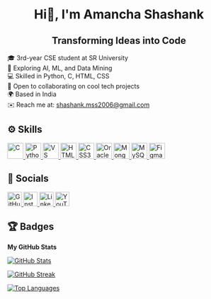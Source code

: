 <h1 align="center">Hi👋, I'm Amancha Shashank</h1>

<h2 align="center">Transforming Ideas into Code</h2>

<p align="left">
  🎓 3rd-year CSE student at SR University <br/>
  🤖 Exploring AI, ML, and Data Mining <br/>
  💻 Skilled in Python, C, HTML, CSS <br/>
  🚀 Open to collaborating on cool tech projects <br/>
  🌍 Based in India <br/>
  ✉️ Reach me at: <a href="mailto:shashank.mss2006@gmail.com">shashank.mss2006@gmail.com</a>
</p>

## ⚙️ Skills

<p align="left">
  <a href="https://docs.microsoft.com/en-us/cpp/?view=msvc-170" target="_blank" rel="noreferrer">
    <img src="https://raw.githubusercontent.com/danielcranney/readme-generator/main/public/icons/skills/c-colored.svg" width="36" height="36" alt="C" title="C"/>
  </a>
  <a href="https://www.python.org/" target="_blank" rel="noreferrer">
    <img src="https://raw.githubusercontent.com/danielcranney/readme-generator/main/public/icons/skills/python-colored.svg" width="36" height="36" alt="Python" title="Python"/>
  </a>
  <a href="https://code.visualstudio.com/" target="_blank" rel="noreferrer">
    <img src="https://raw.githubusercontent.com/danielcranney/readme-generator/main/public/icons/skills/visualstudiocode-colored.svg" width="36" height="36" alt="VS Code" title="VS Code"/>
  </a>
  <a href="https://developer.mozilla.org/en-US/docs/Glossary/HTML5" target="_blank" rel="noreferrer">
    <img src="https://raw.githubusercontent.com/danielcranney/readme-generator/main/public/icons/skills/html5-colored.svg" width="36" height="36" alt="HTML5" title="HTML5"/>
  </a>
  <a href="https://www.w3.org/TR/CSS/#css" target="_blank" rel="noreferrer">
    <img src="https://raw.githubusercontent.com/danielcranney/readme-generator/main/public/icons/skills/css3-colored.svg" width="36" height="36" alt="CSS3" title="CSS3"/>
  </a>
  <a href="https://www.oracle.com/uk/index.html" target="_blank" rel="noreferrer">
    <img src="https://raw.githubusercontent.com/danielcranney/readme-generator/main/public/icons/skills/oracle-colored.svg" width="36" height="36" alt="Oracle" title="Oracle"/>
  </a>
  <a href="https://www.mongodb.com/" target="_blank" rel="noreferrer">
    <img src="https://raw.githubusercontent.com/danielcranney/readme-generator/main/public/icons/skills/mongodb-colored.svg" width="36" height="36" alt="MongoDB" title="MongoDB"/>
  </a>
  <a href="https://www.mysql.com/" target="_blank" rel="noreferrer">
    <img src="https://raw.githubusercontent.com/danielcranney/readme-generator/main/public/icons/skills/mysql-colored.svg" width="36" height="36" alt="MySQL" title="MySQL"/>
  </a>
  <a href="https://www.figma.com/" target="_blank" rel="noreferrer">
    <img src="https://raw.githubusercontent.com/danielcranney/readme-generator/main/public/icons/skills/figma-colored.svg" width="36" height="36" alt="Figma" title="Figma"/>
  </a>
</p>


## 📱 Socials

<p align="left">
  <a href="https://www.github.com/2303A51639" target="_blank" rel="noreferrer">
    <picture>
      <source media="(prefers-color-scheme: colored)" srcset="https://raw.githubusercontent.com/danielcranney/readme-generator/main/public/icons/socials/github-colored.svg" />
      <img src="https://raw.githubusercontent.com/danielcranney/readme-generator/main/public/icons/socials/github.svg" width="32" height="32" alt="GitHub" title="GitHub" />
    </picture>
  </a>
  <a href="http://www.instagram.com/shashank.lms" target="_blank" rel="noreferrer">
    <picture>
      <source media="(prefers-color-scheme: colored)" srcset="https://raw.githubusercontent.com/danielcranney/readme-generator/main/public/icons/socials/instagram-dark.svg" />
      <img src="https://raw.githubusercontent.com/danielcranney/readme-generator/main/public/icons/socials/instagram.svg" width="32" height="32" alt="Instagram" title="Instagram" />
    </picture>
  </a>
  <a href="https://www.linkedin.com/in/Shashank%20Amancha" target="_blank" rel="noreferrer">
    <picture>
      <source media="(prefers-color-scheme: colored)" srcset="https://raw.githubusercontent.com/danielcranney/readme-generator/main/public/icons/socials/linkedin-dark.svg" />
      <img src="https://raw.githubusercontent.com/danielcranney/readme-generator/main/public/icons/socials/linkedin.svg" width="32" height="32" alt="LinkedIn" title="LinkedIn" />
    </picture>
  </a>
  <a href="https://www.youtube.com/@lmsgaming2970" target="_blank" rel="noreferrer">
    <picture>
      <source media="(prefers-color-scheme: colored)" srcset="https://raw.githubusercontent.com/danielcranney/readme-generator/main/public/icons/socials/youtube-dark.svg" />
      <img src="https://raw.githubusercontent.com/danielcranney/readme-generator/main/public/icons/socials/youtube.svg" width="32" height="32" alt="YouTube" title="YouTube" />
    </picture>
  </a>
</p>

## 🏆 Badges

**My GitHub Stats**

<p align="left">
  <a href="http://www.github.com/2303A51639">
    <img src="https://github-readme-stats.vercel.app/api?username=2303A51639&show_icons=true&count_private=true&title_color=3382ed&text_color=ffffff&icon_color=3382ed&bg_color=000000&hide_border=true" alt="GitHub Stats" />
  </a>
</p>

<p align="left">
  <a href="http://www.github.com/2303A51639">
    <img src="https://github-readme-streak-stats.herokuapp.com/?user=2303A51639&stroke=ffffff&background=000000&ring=3382ed&fire=3382ed&currStreakNum=ffffff&currStreakLabel=3382ed&sideNums=ffffff&sideLabels=ffffff&dates=ffffff&hide_border=true" alt="GitHub Streak" />
  </a>
</p>

<p align="left">
  <a href="https://github.com/2303A51639">
    <img src="https://github-readme-stats.vercel.app/api/top-langs/?username=2303A51639&langs_count=10&title_color=3382ed&text_color=ffffff&icon_color=3382ed&bg_color=000000&hide_border=true&locale=en&custom_title=Top%20Languages" alt="Top Languages" />
  </a>
</p>

